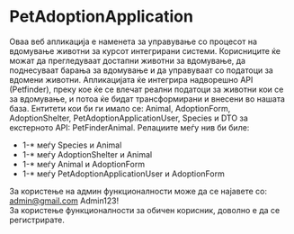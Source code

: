 # PetAdoptionApplication
Оваа веб апликација е наменета за управување со процесот на вдомување животни за курсот интегрирани системи. Корисниците ќе можат да прегледуваат достапни животни за вдомување, да поднесуваат барања за вдомување и да управуваат со податоци за вдомени животни. Апликацијата ќе интегрира надворешно API (Petfinder), преку кое ќе се влечат реални податоци за животни кои се за вдомување, и потоа ќе бидат трансформирани и внесени во нашата база. Ентитети кои би ги имало се: Animal, AdoptionForm, AdoptionShelter, PetAdoptionApplicationUser, Species и DTO за екстерното API: PetFinderAnimal. Релациите меѓу нив би биле: <br>
<ul>
<li>1-* меѓу Species и Animal</li>
<li>1-* меѓу AdoptionShelter и Animal</li>
<li>1-* меѓу Animal и AdoptionForm</li>
<li>1-* меѓу PetAdoptionApplicationUser и AdoptionForm</li>
</ul>

За користење на админ функционалности може да се најавете со: admin@gmail.com Admin123! <br>
За користење функционалности за обичен корисник, доволно е да се регистрирате.
